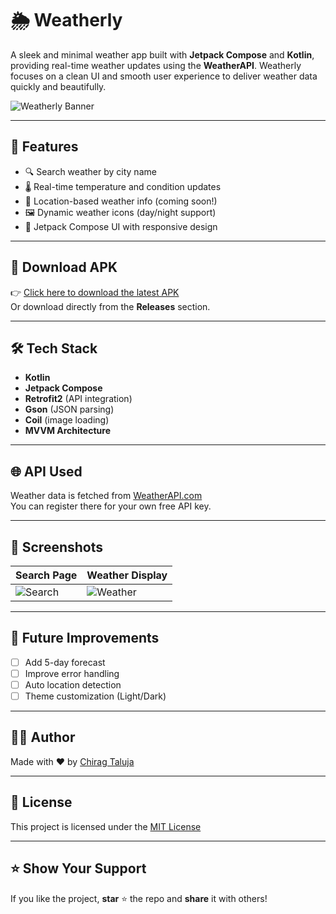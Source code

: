 # 🌦️ Weatherly

A sleek and minimal weather app built with **Jetpack Compose** and **Kotlin**, providing real-time weather updates using the **WeatherAPI**. Weatherly focuses on a clean UI and smooth user experience to deliver weather data quickly and beautifully.

![Weatherly Banner](https://raw.githubusercontent.com/chiragtaluja/Weatherly/main/banner.png) <!-- Optional: Add a screenshot or banner image -->

---

## 🚀 Features

- 🔍 Search weather by city name
- 🌡️ Real-time temperature and condition updates
- 📍 Location-based weather info (coming soon!)
- 🖼️ Dynamic weather icons (day/night support)
- 🎨 Jetpack Compose UI with responsive design

---

## 📲 Download APK

👉 [Click here to download the latest APK](https://github.com/chiragtaluja/Weatherly/releases/latest)  
Or download directly from the **Releases** section.

---

## 🛠️ Tech Stack

- **Kotlin**
- **Jetpack Compose**
- **Retrofit2** (API integration)
- **Gson** (JSON parsing)
- **Coil** (image loading)
- **MVVM Architecture**

---

## 🌐 API Used

Weather data is fetched from [WeatherAPI.com](https://www.weatherapi.com/)  
You can register there for your own free API key.

---

## 📸 Screenshots

<!-- Add actual screenshot links or update paths -->
| Search Page | Weather Display |
|-------------|-----------------|
| ![Search](screenshots/search.png) | ![Weather](screenshots/weather.png) |

---

## 🧠 Future Improvements

- [ ] Add 5-day forecast
- [ ] Improve error handling
- [ ] Auto location detection
- [ ] Theme customization (Light/Dark)

---

## 🧑‍💻 Author

Made with ❤️ by [Chirag Taluja](https://github.com/chiragtaluja)

---

## 📃 License

This project is licensed under the [MIT License](LICENSE)

---

## ⭐ Show Your Support

If you like the project, **star** ⭐ the repo and **share** it with others!

